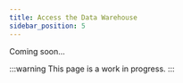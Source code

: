```yaml
---
title: Access the Data Warehouse
sidebar_position: 5
---
```


Coming soon...

:::warning
This page is a work in progress.
:::
